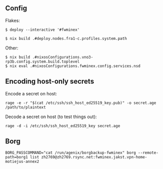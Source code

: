 Config
------

Flakes:

    $ deploy --interactive '#fwminex'

    $ nix build .#deploy.nodes.fra1-c.profiles.system.path

Other:

    $ nix build .#nixosConfigurations.vno3-rp3b.config.system.build.toplevel
    $ nix eval .#nixosConfigurations.fwminex.config.services.nsd

Encoding host-only secrets
--------------------------

Encode a secret on host:

    rage -e -r "$(cat /etc/ssh/ssh_host_ed25519_key.pub)" -o secret.age /path/to/plaintext

Decode a secret on host (to test things out):

    rage -d -i /etc/ssh/ssh_host_ed25519_key secret.age

Borg
----

    BORG_PASSCOMMAND="cat /run/agenix/borgbackup-fwminex" borg --remote-path=borg1 list zh2769@zh2769.rsync.net:fwminex.jakst.vpn-home-motiejus-annex2
